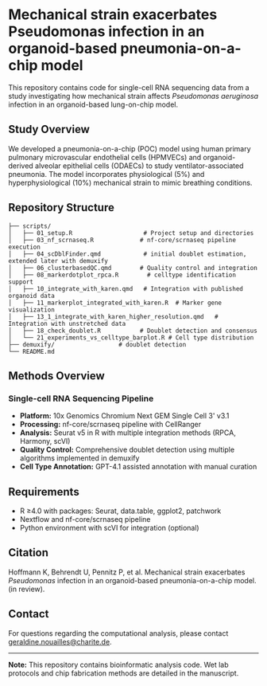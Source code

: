 # Mechanical strain exacerbates Pseudomonas infection in an organoid-based pneumonia-on-a-chip model

This repository contains code for single-cell RNA sequencing data from a study investigating how mechanical strain affects *Pseudomonas aeruginosa* infection in an organoid-based lung-on-chip model.


## Study Overview

We developed a pneumonia-on-a-chip (POC) model using human primary pulmonary microvascular endothelial cells (HPMVECs) and organoid-derived alveolar epithelial cells (ODAECs) to study ventilator-associated pneumonia. The model incorporates physiological (5%) and hyperphysiological (10%) mechanical strain to mimic breathing conditions.

## Repository Structure

```
├── scripts/
│   ├── 01_setup.R                    # Project setup and directories
│   ├── 03_nf_scrnaseq.R             # nf-core/scrnaseq pipeline execution
│   ├── 04_scDblFinder.qmd            # initial doublet estimation, extended later with demuxify
│   ├── 06_clusterbasedQC.qmd        # Quality control and integration
│   ├── 08_markerdotplot_rpca.R        # celltype identification support
│   ├── 10_integrate_with_karen.qmd   # Integration with published organoid data
│   ├── 11_markerplot_integrated_with_karen.R  # Marker gene visualization
│   ├── 13_1_integrate_with_karen_higher_resolution.qmd   # Integration with unstretched data
│   ├── 18_check_doublet.R           # Doublet detection and consensus
│   └── 21_experiments_vs_celltype_barplot.R # Cell type distribution
├── demuxify/                  # doublet detection
└── README.md

```

## Methods Overview

### Single-cell RNA Sequencing Pipeline
- **Platform:** 10x Genomics Chromium Next GEM Single Cell 3' v3.1
- **Processing:** nf-core/scrnaseq pipeline with CellRanger
- **Analysis:** Seurat v5 in R with multiple integration methods (RPCA, Harmony, scVI)
- **Quality Control:** Comprehensive doublet detection using multiple algorithms implemented in demuxify
- **Cell Type Annotation:** GPT-4.1 assisted annotation with manual curation


## Requirements

- R ≥4.0 with packages: Seurat, data.table, ggplot2, patchwork
- Nextflow and nf-core/scrnaseq pipeline
- Python environment with scVI for integration (optional)

## Citation

Hoffmann K, Behrendt U, Pennitz P, et al. Mechanical strain exacerbates *Pseudomonas* infection in an organoid-based pneumonia-on-a-chip model.  (in review).

## Contact

For questions regarding the computational analysis, please contact geraldine.nouailles@charite.de.

---

**Note:** This repository contains bioinformatic analysis code. Wet lab protocols and chip fabrication methods are detailed in the manuscript.
